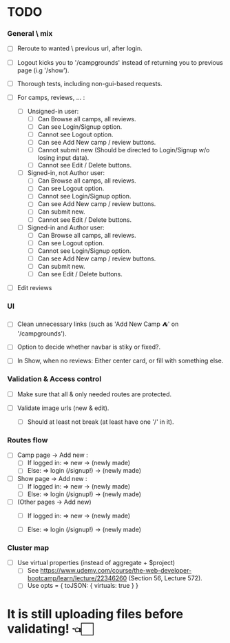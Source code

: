 # TODO

### General \ mix

- [ ] Reroute to wanted \ previous url, after login.
- [ ] Logout kicks you to '/campgrounds' instead of returning you to previous page (i.g '/show').
- [ ] Thorough tests, including non-gui-based requests.

- [ ] For camps, reviews, ... :
    - [ ] Unsigned-in user:
        - [ ] Can Browse all camps, all reviews.
        - [ ] Can see Login/Signup option.
        - [ ] Cannot see Logout option.
        - [ ] Can see Add New camp / review buttons.
        - [ ] Cannot submit new (Should be directed to Login/Signup w/o losing input data).
        - [ ] Cannot see Edit / Delete buttons.
    - [ ] Signed-in, not Author user:
        - [ ] Can Browse all camps, all reviews.
        - [ ] Can see Logout option.
        - [ ] Cannot see Login/Signup option.
        - [ ] Can see Add New camp / review buttons.
        - [ ] Can submit new.
        - [ ] Cannot see Edit / Delete buttons.
    - [ ] Signed-in and Author user:
        - [ ] Can Browse all camps, all reviews.
        - [ ] Can see Logout option.
        - [ ] Cannot see Login/Signup option.
        - [ ] Can see Add New camp / review buttons.
        - [ ] Can submit new.
        - [ ] Can see Edit / Delete buttons.

- [ ] Edit reviews

### UI

- [ ] Clean unnecessary links (such as 'Add New Camp ⛺' on '/campgrounds').

- [ ] Option to decide whether navbar is stiky or fixed?.

- [ ] In Show, when no reviews: Either center card, or fill with something else.

### Validation & Access control

- [ ] Make sure that all & only needed routes are protected.

- [ ] Validate image urls (new & edit).
    - [ ] Should at least not break (at least have one '/' in it).


### Routes flow

- [ ] Camp page -> Add new : 
    - [ ] If logged in: => new -> (newly made)
    - [ ] Else: => login (/signup!) -> (newly made)
- [ ] Show page -> Add new : 
    - [ ] If logged in: => new -> (newly made)
    - [ ] Else: => login (/signup!) -> (newly made)
- [ ] (Other pages -> Add new)
    - [ ] If logged in: => new -> (newly made)
    - [ ] Else: => login (/signup!) -> (newly made)


### Cluster map
- [ ] Use virtual properties (instead of aggregate + $project)
    - [ ] See https://www.udemy.com/course/the-web-developer-bootcamp/learn/lecture/22346260 (Section 56, Lecture 572).
    - [ ] Use opts = { toJSON: { virtuals: true } }

# It is still uploading files before validating! 👈🏻